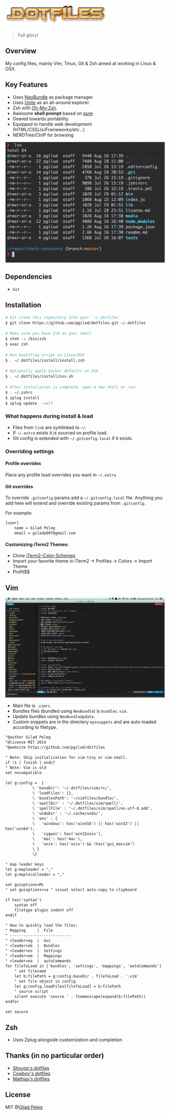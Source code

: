 # <img src="media/dotfiles.png" width="321" height="62" alt="dotfiles">
> Full glory!

## Overview
My config files, mainly Vim, Tmux, Git & Zsh aimed at working in Linux & OSX.

## Key Features
- Uses [NeoBundle](https://github.com/Shougo/neobundle.vim) as package manager.
- Uses [Unite](https://github.com/Shougo/unite.vim) as an all-around explorer.
- Zsh with [Oh-My-Zsh](https://github.com/robbyrussell/oh-my-zsh).
- Awesome **shell prompt** based on [pure](https://github.com/sindresorhus/pure)
- Geared towards portability.
- Equipped to handle web development (HTML/CSS/Js/Frameworks/etc...)
- NERDTree/CtrlP for browsing

![](media/prompt.png)

## Dependencies

- `Git`

## Installation

```sh
# Git clone this repository into your `~/.dotfiles`
$ git clone https://github.com/pgilad/dotfiles.git ~/.dotfiles

# Make sure you have Zsh as your shell
$ chsh -s /bin/zsh
$ exec zsh

# Run bootstrap script on Linux/OSX
$ . ~/.dotfiles/install/install.zsh

# Optionally apply hacker defaults on OSX
$ . ~/.dotfiles/install/osx.sh

# After installation is complete, open a new shell or run:
$ . ~/.zshrc
$ zplug install
$ zplug update --self
```

### What happens during install & load

- Files from `link` are symlinked to `~/`.
- If `~/.extra` exists it is sourced on profile load.
- Git config is extended with `~/.gitconfig.local` if it exists.

### Overriding settings

#### Profile overrides

Place any profile load overrides you want in `~/.extra`

#### Git overrides

To override `.gitconfig` params add a `~/.gitconfig.local` file.
Anything you add here will extend and override existing params from `.gitconfig`.

For example:

```
[user]
    name = Gilad Peleg
    email = giladp007@gmail.com
```

#### Customizing iTerm2 Themes:

- Clone [iTerm2-Color-Schemes](https://github.com/mbadolato/iTerm2-Color-Schemes)
- Import your favorite theme in iTerm2 -> Profiles -> Colors -> Import Theme
- Profit$$

## Vim

![](media/vim.png)

- Main file is `_vimrc`.
- Bundles files (bundled using `NeoBundle`) is `bundles.vim`.
- Update bundles using `NeoBundleUpdate`.
- Custom snippets are in the directory `mysnippets` and are auto-loaded according to filetype.

```vim
"@author Gilad Peleg
"@license MIT 2014
"@website https://github.com/pgilad/dotfiles

" Note: Skip initialization for vim-tiny or vim-small.
if !1 | finish | endif
" Note: Vim is old
set nocompatible

let g:config =  {
            \ 'baseDir': '~/.dotfiles/vim/rc/',
            \ 'loadFiles': {},
            \ 'bundlesPath': '~/vimfiles/bundle/',
            \ 'spellDir' : '~/.dotfiles/vim/spell/',
            \ 'spellFile' : '~/.dotfiles/vim/spell/en.utf-8.add',
            \ 'undoDir' : '~/.cache/undo/',
            \ 'env' : {
            \   'windows': has('wind16') || has('win32') || has('win64'),
            \   'cygwin': has('win32unix'),
            \   'mac': has('mac'),
            \   'unix': has('unix') && !has('gui_macvim')
            \ }
            \}

" map leader keys
let g:mapleader = ","
let g:maplocalleader = ","

set guioptions=Mc
" set guioptions+=a " visual select auto-copy to clipboard

if has('syntax')
    syntax off
    filetype plugin indent off
endif

" How to quickly load the files:
" Mapping     |  File
" ---------------------------
" <leader>eg  |  Gui
" <leader>eb  |  Bundles
" <leader>es  |  Settings
" <leader>em  |  Mappings
" <leader>ea  |  autoCommands
for fileToLoad in ['bundles', 'settings', 'mappings', 'autoCommands']
    " set filename
    let b:filePath = g:config.baseDir . fileToLoad . '.vim'
    " set file object in config
    let g:config.loadFiles[fileToLoad] = b:filePath
    " source script
    silent execute 'source ' . fnameescape(expand(b:filePath))
endfor

set secure
```

## Zsh

- Uses Zplug alongside customization and completion

## Thanks (in no particular order)

- [Shougo's dotfiles](https://github.com/Shougo/shougo-s-github)
- [Cowboy's dotfiles](https://github.com/cowboy/dotfiles)
- [Mathias's dotfiles](https://github.com/mathiasbynens/dotfiles)

## License

MIT @[Gilad Peleg](http://giladpeleg.com)

